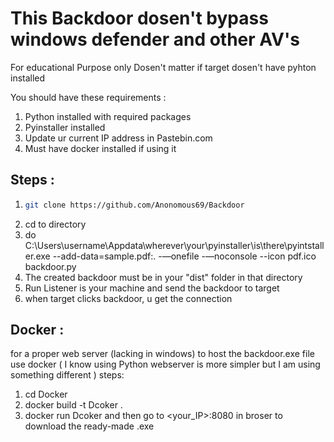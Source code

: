 # This Backdoor dosen't bypass windows defender and other AV's

For educational Purpose only
Dosen't matter if target dosen't have pyhton installed

You should have these requirements :
1. Python installed with required packages 
2. Pyinstaller installed
3. Update ur current IP address in Pastebin.com
4. Must have docker installed if using it

## Steps :
1. ```zsh
   git clone https://github.com/Anonomous69/Backdoor
   ```
2. cd to directory
3. do C:\Users\username\Appdata\wherever\your\pyinstaller\is\there\pyintstaller.exe --add-data=sample.pdf:.  -—onefile -—noconsole --icon pdf.ico backdoor.py
4. The created backdoor must be in your "dist" folder in that directory
5. Run Listener is your machine and send the backdoor to target
6. when target clicks backdoor, u get the connection

## Docker :
for a proper web server (lacking in windows) to host the backdoor.exe file use docker ( I know using Python webserver is more simpler but I am using something different )
steps:
1. cd Docker
2. docker build -t Dcoker .
3. docker run Dcoker
and then go to <your_IP>:8080 in broser to download the ready-made .exe
